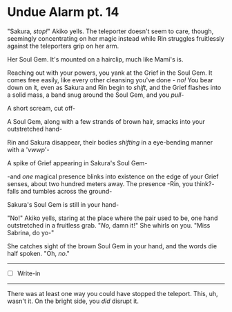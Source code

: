 # Undue Alarm pt. 14

"Sakura, *stop!*" Akiko yells. The teleporter doesn't seem to care, though, seemingly concentrating on her magic instead while Rin struggles fruitlessly against the teleporters grip on her arm.

Her Soul Gem. It's mounted on a hairclip, much like Mami's is.

Reaching out with your powers, you yank at the Grief in the Soul Gem. It comes free easily, like every other cleansing you've done - *no!* You bear down on it, even as Sakura and Rin begin to *shift*, and the Grief flashes into a solid mass, a band snug around the Soul Gem, and you *pull*-

A short scream, cut off-

A Soul Gem, along with a few strands of brown hair, smacks into your outstretched hand-

Rin and Sakura disappear, their bodies *shifting* in a eye-bending manner with a '*vwwp*'-

A spike of Grief appearing in Sakura's Soul Gem-

-and *one* magical presence blinks into existence on the edge of your Grief senses, about two hundred meters away. The presence -Rin, you think?- falls and tumbles across the ground-

Sakura's Soul Gem is still in your hand-

"No!" Akiko yells, staring at the place where the pair used to be, one hand outstretched in a fruitless grab. "*No,* damn it!" She whirls on you. "Miss Sabrina, do yo-"

She catches sight of the brown Soul Gem in your hand, and the words die half spoken. "Oh, *no*."

---

- [ ] Write-in

---

There was at least one way you could have stopped the teleport. This, uh, wasn't it. On the bright side, you *did* disrupt it.
